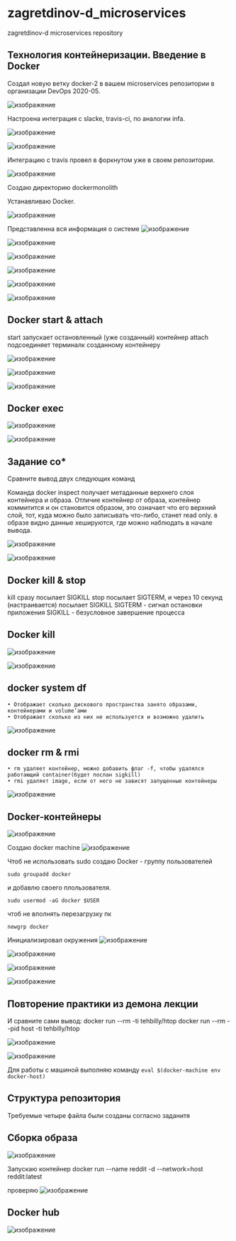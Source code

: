 # zagretdinov-d_microservices
zagretdinov-d microservices repository

## Технология контейнеризации. Введение в Docker
Создал новую ветку docker-2 в вашем microservices репозитории в организации DevOps 2020-05.

![изображение](https://user-images.githubusercontent.com/85208391/129976546-2789013b-7d6f-44ea-83ac-c15e77389707.png)

Настроена интеграция с slacke, travis-ci, по аналогии infa.

![изображение](https://user-images.githubusercontent.com/85208391/129976741-864d96e7-b227-485f-b829-9da91b84684f.png)

![изображение](https://user-images.githubusercontent.com/85208391/129976787-1ab3b9d9-3bda-45ad-97fa-fe5ef83cea4a.png)

Интеграцию с travis провел в форкнутом уже в своем репозитории.

![изображение](https://user-images.githubusercontent.com/85208391/129976968-95ad8073-9ade-4267-8e63-47e62ffd7a92.png)

Создаю директорию dockermonolith

Устанавливаю Docker.
 
 ![изображение](https://user-images.githubusercontent.com/85208391/129979430-ea9659b2-741c-43f8-8efa-b5f17a0964fd.png)

Представленна вся информация о системе
 ![изображение](https://user-images.githubusercontent.com/85208391/129979447-4fcccd2e-e8ef-4980-9f11-d82bf5d09ec6.png)

 ![изображение](https://user-images.githubusercontent.com/85208391/129979487-5d847cde-14d3-48dd-94f7-7201ab2f674a.png)

 ![изображение](https://user-images.githubusercontent.com/85208391/129979583-04212810-a4e0-4e95-8f85-40f82b279f33.png)

![изображение](https://user-images.githubusercontent.com/85208391/129979623-c3047ade-d6d9-454a-a454-5637e3cc88e3.png)

 ![изображение](https://user-images.githubusercontent.com/85208391/129979650-6bbcb580-cce2-4802-a264-0af27e590dd4.png)

![изображение](https://user-images.githubusercontent.com/85208391/129979668-6221d157-865b-473b-9955-a066ff4d3a5d.png)

## Docker start & attach
start запускает  остановленный (уже созданный) контейнер 
attach подсоединяет терминалк созданному контейнеру
 
 ![изображение](https://user-images.githubusercontent.com/85208391/129979861-a255b56c-7ab7-4f6f-8203-ce41e5ea7382.png)

![изображение](https://user-images.githubusercontent.com/85208391/129979886-f7cdc50b-58eb-42b9-9415-e891456a0790.png)

 ![изображение](https://user-images.githubusercontent.com/85208391/129979896-8da9dc30-88dc-49ad-9515-b6f8ea067a51.png)

## Docker exec

![изображение](https://user-images.githubusercontent.com/85208391/129979953-fc8ffc6b-7167-45ef-bcef-2d8a24f23772.png)

![изображение](https://user-images.githubusercontent.com/85208391/129980224-6a8afba3-1b16-48f4-8e96-c059fe3ef22e.png)

## Задание со* 
Сравните вывод двух следующих команд

Команда docker inspect получает метаданные верхнего слоя контейнера и образа. 
Отличие контейнер от образа, контейнер коммитится и он становится образом, это означает 
что его верхний слой, тот, куда можно было записывать что-либо, станет read only.
в образе видно данные хешируются, где можно наблюдать в начале вывода.  
 
 ![изображение](https://user-images.githubusercontent.com/85208391/129980362-e9f1cf74-340e-4f17-ac9c-08b7c8a69a1a.png)

![изображение](https://user-images.githubusercontent.com/85208391/129980389-7fcfdd84-fb4d-448b-8609-40e8cf4dc681.png)

 ## Docker kill & stop
kill сразу посылает SIGKILL
stop посылает SIGTERM, и через 10 секунд (настраивается) посылает SIGKILL 
SIGTERM - сигнал остановки приложения
SIGKILL - безусловное завершение процесса

## Docker kill
![изображение](https://user-images.githubusercontent.com/85208391/129980586-53f507ff-6ba9-4e5f-8f16-e02340e6bbee.png)

![изображение](https://user-images.githubusercontent.com/85208391/129980598-40cecdbd-1688-4418-a4c2-1325245137c1.png)

## docker system df

    • Отображает сколько дискового пространства занято образами, контейнерами и volume’ами 
    • Отображает сколько из них не используется и возможно удалить 

![изображение](https://user-images.githubusercontent.com/85208391/129980726-35670ab2-88ea-4e83-8932-e5380ea6555a.png)

## docker rm & rmi

    • rm удаляет контейнер, можно добавить флаг -f, чтобы удалялся работающий container(будет послан sigkill) 
    • rmi удаляет image, если от него не зависят запущенные контейнеры 

 ![изображение](https://user-images.githubusercontent.com/85208391/129980828-967d5726-548c-402a-af51-9f59ae8965f0.png)

## Docker-контейнеры

![изображение](https://user-images.githubusercontent.com/85208391/129981147-633d8fe5-94ff-4223-b8ea-22780b140d19.png)

Создаю docker machine
![изображение](https://user-images.githubusercontent.com/85208391/129981185-0b6eb851-8bb9-48ae-8078-77f2de9e59b7.png)


Чтоб не использовать sudo cоздаю Docker - группу пользователей  

``` sudo groupadd docker ```

и добавлю своего плользователя.

``` sudo usermod -aG docker $USER ```

чтоб не вполнять перезагрузку пк 

```newgrp docker```

Инициализировал окружения
![изображение](https://user-images.githubusercontent.com/85208391/129981609-4d820e77-f0f1-485b-af8b-0e57fdcc7c4e.png)

![изображение](https://user-images.githubusercontent.com/85208391/129981672-67d45fae-0b1e-4144-81da-7e848cb6fc4b.png)

![изображение](https://user-images.githubusercontent.com/85208391/129981704-8b3cc3f5-598f-430a-ad46-8d616732ebc6.png)

![изображение](https://user-images.githubusercontent.com/85208391/129981730-07ea4e40-9aba-4d13-9dba-d6aaa65ff53f.png)

## Повторение практики из демона лекции 

И сравните сами вывод:
docker run --rm -ti tehbilly/htop
docker run --rm --pid host -ti tehbilly/htop

![изображение](https://user-images.githubusercontent.com/85208391/129981803-d2ec4120-df4e-49e7-b980-7beaf32e87d2.png)

![изображение](https://user-images.githubusercontent.com/85208391/129981808-8b204286-4e43-4448-90f2-622539bbc072.png)

Для работы с машиной выполняю команду
``` eval $(docker-machine env docker-host) ```

## Структура репозитория
Требуемые четыре файла были созданы согласно заданитя

## Сборка образа

![изображение](https://user-images.githubusercontent.com/85208391/129982396-996fbc23-13af-40d9-a02a-994dc2cd3710.png)

Запускаю контейнер
docker run --name reddit -d --network=host reddit:latest

проверяю
![изображение](https://user-images.githubusercontent.com/85208391/129983033-36b062c0-5ca1-4ea3-b137-6ca765ff1391.png)

## Docker hub

![изображение](https://user-images.githubusercontent.com/85208391/129983236-564243bf-ce1c-4b3d-a2da-1a9376076643.png)











